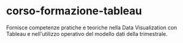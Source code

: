 # corso-formazione-tableau
Fornisce competenze pratiche e teoriche nella Data Visualization con Tableau e nell'utilizzo operativo del modello dati della trimestrale.
